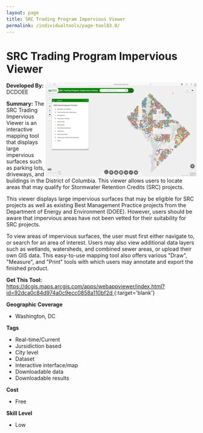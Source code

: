```yaml
---
layout: page
title: SRC Trading Program Impervious Viewer
permalink: /individualtools/page-tool83.0/
---
```

# SRC Trading Program Impervious Viewer

<img src="/images/scaled_250_400/TOOLID_83.0_ScreenCapture-1.png" style="max-height:250px;max-width:400;" align="right"/>

**Developed By:** DCDOEE

**Summary:** The SRC Trading Impervious Viewer is an interactive mapping tool that displays large impervious surfaces such as parking lots, driveways, and buildings in the District of Columbia. This viewer allows users to locate areas that may qualify for Stormwater Retention Credits (SRC) projects. 

This viewer displays large impervious surfaces that may be eligible for SRC projects as well as existing Best Management Practice projects from the Department of Energy and Environment (DOEE). However, users should be aware that impervious areas have not been vetted for their suitability for SRC projects. 

To view areas of impervious surfaces, the user must first either navigate to, or search for an area of interest. Users may also view additional data layers such as wetlands, watersheds, and combined sewer areas, or upload their own GIS data. This easy-to-use mapping tool also offers various "Draw", "Measure", and "Print" tools with which users may annotate and export the finished product. 

**Get This Tool:** [https://dcgis.maps.arcgis.com/apps/webappviewer/index.html?id=92dca0c84d974a0c9ecc0858a110bf2d
](https://dcgis.maps.arcgis.com/apps/webappviewer/index.html?id=92dca0c84d974a0c9ecc0858a110bf2d
){:target='blank'}

**Geographic Coverage**

* Washington, DC

**Tags**

*  Real-time/Current
*  Jursidiction based
*  City level
*  Dataset
*  Interactive interface/map
*  Downloadable data
*  Downloadable results

**Cost**

* Free

**Skill Level**

* Low

